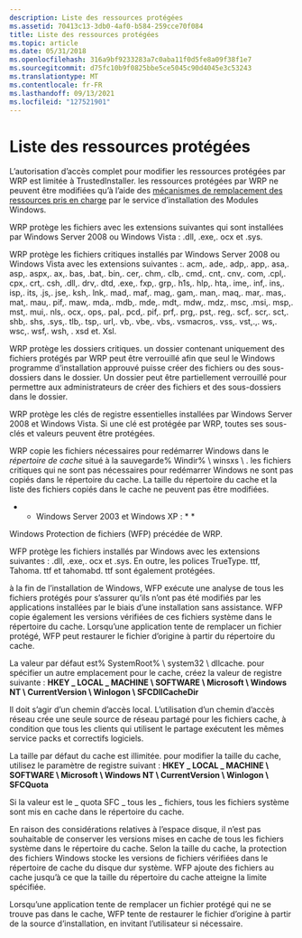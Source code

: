 ```yaml
---
description: Liste des ressources protégées
ms.assetid: 70413c13-3db0-4af0-b584-259cce70f084
title: Liste des ressources protégées
ms.topic: article
ms.date: 05/31/2018
ms.openlocfilehash: 316a9bf9233283a7c0aba11f0d5fe8a09f38f1e7
ms.sourcegitcommit: d75fc10b9f0825bbe5ce5045c90d4045e3c53243
ms.translationtype: MT
ms.contentlocale: fr-FR
ms.lasthandoff: 09/13/2021
ms.locfileid: "127521901"
---
```

# <a name="protected-resource-list"></a>Liste des ressources protégées

L’autorisation d’accès complet pour modifier les ressources protégées par WRP est limitée à TrustedInstaller. les ressources protégées par WRP ne peuvent être modifiées qu’à l’aide des [mécanismes de remplacement des ressources pris en charge](supported-file-replacement-mechanisms.md) par le service d’installation des Modules Windows.

WRP protège les fichiers avec les extensions suivantes qui sont installées par Windows Server 2008 ou Windows Vista : .dll, .exe,. ocx et .sys.

WRP protège les fichiers critiques installés par Windows Server 2008 ou Windows Vista avec les extensions suivantes :. acm,. ade,. adp,. app,. asa,. asp,. aspx,. ax,. bas, .bat,. bin,. cer,. chm,. clb,. cmd,. cnt,. cnv,. com, .cpl,. cpx,. crt,. csh, .dll,. drv,. dtd, .exe,. fxp,. grp,. h1s,. hlp,. hta,. ime,. inf,. ins,. isp,. its, .js,. jse,. ksh,. lnk,. mad,. maf,. mag,. gam,. man,. maq,. mar,. mas,. mat,. mau,. pif,. maw,. mda,. mdb,. mde,. mdt,. mdw,. mdz,. msc, .msi,. msp,. mst,. mui,. nls,. ocx,. ops,. pal,. pcd,. pif,. prf,. prg,. pst,. reg,. scf,. scr,. sct,. shb,. shs, .sys,. tlb,. tsp,. url,. vb,. vbe,. vbs,. vsmacros,. vss,. vst,.,. ws,. wsc,. wsf,. wsh,  . xsd et. Xsl.

WRP protège les dossiers critiques. un dossier contenant uniquement des fichiers protégés par WRP peut être verrouillé afin que seul le Windows programme d’installation approuvé puisse créer des fichiers ou des sous-dossiers dans le dossier. Un dossier peut être partiellement verrouillé pour permettre aux administrateurs de créer des fichiers et des sous-dossiers dans le dossier.

WRP protège les clés de registre essentielles installées par Windows Server 2008 et Windows Vista. Si une clé est protégée par WRP, toutes ses sous-clés et valeurs peuvent être protégées.

WRP copie les fichiers nécessaires pour redémarrer Windows dans le *répertoire de cache* situé à la sauvegarde% Windir% \\ winsxs \\ . les fichiers critiques qui ne sont pas nécessaires pour redémarrer Windows ne sont pas copiés dans le répertoire du cache. La taille du répertoire du cache et la liste des fichiers copiés dans le cache ne peuvent pas être modifiées.

* * Windows Server 2003 et Windows XP : * *

Windows Protection de fichiers (WFP) précédée de WRP.

WFP protège les fichiers installés par Windows avec les extensions suivantes : .dll, .exe,. ocx et .sys. En outre, les polices TrueType. ttf, Tahoma. ttf et tahomabd. ttf sont également protégées.

à la fin de l’installation de Windows, WFP exécute une analyse de tous les fichiers protégés pour s’assurer qu’ils n’ont pas été modifiés par les applications installées par le biais d’une installation sans assistance. WFP copie également les versions vérifiées de ces fichiers système dans le répertoire du cache. Lorsqu’une application tente de remplacer un fichier protégé, WFP peut restaurer le fichier d’origine à partir du répertoire du cache.

La valeur par défaut est% SystemRoot% \\ system32 \\ dllcache. pour spécifier un autre emplacement pour le cache, créez la valeur de registre suivante : **HKEY \_ LOCAL \_ MACHINE \\ SOFTWARE \\ Microsoft \\ Windows NT \\ CurrentVersion \\ Winlogon \\ SFCDllCacheDir**

Il doit s’agir d’un chemin d’accès local. L’utilisation d’un chemin d’accès réseau crée une seule source de réseau partagé pour les fichiers cache, à condition que tous les clients qui utilisent le partage exécutent les mêmes service packs et correctifs logiciels.

La taille par défaut du cache est illimitée. pour modifier la taille du cache, utilisez le paramètre de registre suivant : **HKEY \_ LOCAL \_ MACHINE \\ SOFTWARE \\ Microsoft \\ Windows NT \\ CurrentVersion \\ Winlogon \\ SFCQuota**

Si la valeur est le \_ quota SFC \_ tous les \_ fichiers, tous les fichiers système sont mis en cache dans le répertoire du cache.

En raison des considérations relatives à l’espace disque, il n’est pas souhaitable de conserver les versions mises en cache de tous les fichiers système dans le répertoire du cache. Selon la taille du cache, la protection des fichiers Windows stocke les versions de fichiers vérifiées dans le répertoire de cache du disque dur système. WFP ajoute des fichiers au cache jusqu’à ce que la taille du répertoire du cache atteigne la limite spécifiée.

Lorsqu’une application tente de remplacer un fichier protégé qui ne se trouve pas dans le cache, WFP tente de restaurer le fichier d’origine à partir de la source d’installation, en invitant l’utilisateur si nécessaire.

 

 



